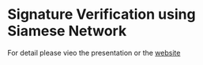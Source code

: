# Signature Verification using Siamese Network  
For detail please vieo the presentation or the [website](https://piaic.herokuapp.com/)
